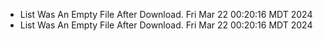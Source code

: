 *  List Was An Empty File After Download. Fri Mar 22 00:20:16 MDT 2024
*  List Was An Empty File After Download. Fri Mar 22 00:20:16 MDT 2024
